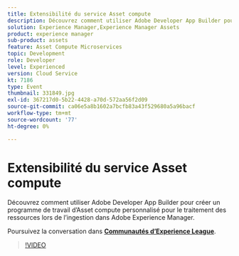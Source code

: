 ```yaml
---
title: Extensibilité du service Asset compute
description: Découvrez comment utiliser Adobe Developer App Builder pour créer un programme de travail d’Asset compute personnalisé pour le traitement des ressources lors de l’ingestion dans Adobe Experience Manager. Cette session a été diffusée dans le cadre d’un événement de contenu Adobe Developers Live.
solution: Experience Manager,Experience Manager Assets
product: experience manager
sub-product: assets
feature: Asset Compute Microservices
topic: Development
role: Developer
level: Experienced
version: Cloud Service
kt: 7186
type: Event
thumbnail: 331849.jpg
exl-id: 367217d0-5b22-4428-a70d-572aa56f2d09
source-git-commit: ca06e5a8b1602a7bcfb83a43f529680a5a96bacf
workflow-type: tm+mt
source-wordcount: '77'
ht-degree: 0%

---
```


# Extensibilité du service Asset compute

Découvrez comment utiliser Adobe Developer App Builder pour créer un programme de travail d’Asset compute personnalisé pour le traitement des ressources lors de l’ingestion dans Adobe Experience Manager.

Poursuivez la conversation dans **[Communautés d’Experience League](http://adobe.ly/36Yd3v6)**.

>[!VIDEO](https://video.tv.adobe.com/v/331849/?quality=12&learn=on&hidetitle=true)
